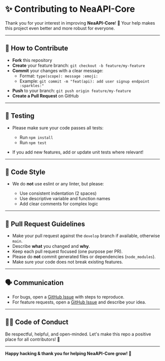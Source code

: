 # ✨ Contributing to NeaAPI-Core

Thank you for your interest in improving **NeaAPI-Core**! 🚀
Your help makes this project even better and more robust for everyone.

---

## 📝 How to Contribute

- **Fork** this repository  
- **Create** your feature branch: `git checkout -b feature/my-feature`  
- **Commit** your changes with a clear message:  
  - Format: `type(scope): message :emoji:`
  - Example: `git commit -m "feat(api): add user signup endpoint :sparkles:"`
- **Push** to your branch: `git push origin feature/my-feature`  
- **Create a Pull Request** on GitHub

---

## 🧪 Testing

* Please make sure your code passes all tests:

  * Run `npm install`
  * Run `npm test`
* If you add new features, add or update unit tests where relevant!

---

## 🚦 Code Style

* We do **not** use eslint or any linter, but please:

  * Use consistent indentation (2 spaces)
  * Use descriptive variable and function names
  * Add clear comments for complex logic

---

## 🤝 Pull Request Guidelines

* Make your pull request against the `develop` branch if available, otherwise `main`.
* Describe **what** you changed and **why**.
* Keep each pull request focused (one purpose per PR).
* Please do **not** commit generated files or dependencies (`node_modules`).
* Make sure your code does not break existing features.

---

## 🗣️ Communication

* For bugs, open a [GitHub Issue](https://github.com/NeaDigitra/NeaAPI-Core/issues) with steps to reproduce.
* For feature requests, open a [GitHub Issue](https://github.com/NeaDigitra/NeaAPI-Core/issues) and describe your idea.

---

## 👨‍💻 Code of Conduct

Be respectful, helpful, and open-minded. Let's make this repo a positive place for all contributors! 💚

---

**Happy hacking & thank you for helping NeaAPI-Core grow! 🌱**